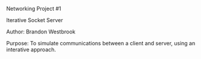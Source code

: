 Networking Project #1

Iterative Socket Server

Author: Brandon Westbrook

Purpose: To simulate communications between a client and server, using an interative approach.